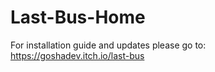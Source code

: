 # Last-Bus-Home
For installation guide and updates please go to: https://goshadev.itch.io/last-bus 
